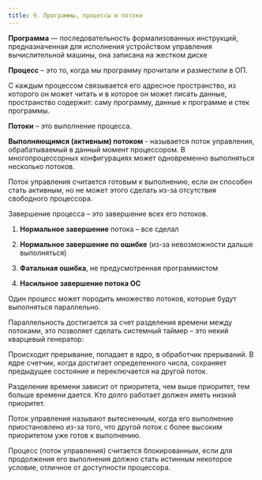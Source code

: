 ```yaml
---
title: 9. Программы, процессы и потоки
---
```


**Программа** — последовательность формализованных инструкций, предназначенная для исполнения устройством управления вычислительной машины, она записана на жестком диске

**Процесс** –  это то, когда мы программу прочитали и разместили в ОП.

С каждым процессом связывается его адресное пространство, из которого он может читать и в которое он может писать данные, пространство содержит: саму программу, данные к программе и стек программы. 

**Потоки** – это выполнение процесса.

**Выполняющимся (активным) потоком** - называется поток управления, обрабатываемый в данный момент процессором. В многопроцессорных конфигурациях может одновременно выполняться несколько потоков.

Поток управления считается готовым к выполнению, если он способен стать активным, но не может этого сделать из-за отсутствия свободного процессора.

Завершение процесса – это завершение всех его потоков.

1. **Нормальное завершение** потока – все сделал

2. **Нормальное завершение по ошибке** (из-за невозможности дальше выполняться)

3. **Фатальная ошибка**, не предусмотренная программистом

4. **Насильное завершение потока ОС**

Один процесс может породить множество потоков, которые будут выполняться параллельно.

Параллельность достигается за счет разделения времени между потоками, это позволяет сделать системный таймер – это некий кварцевый генератор:

Происходит прерывание, попадает в ядро, в обработчик прерываний. В  ядре счетчик, когда достигает определенного числа, сохраняет предыдущее состояние и переключается на другой поток.

Разделение времени зависит от приоритета, чем выше приоритет, тем больше времени дается. Кто долго работает должен иметь низкий приоритет.

Поток управления называют вытесненным, когда его выполнение приостановлено из-за того, что другой поток с более высоким приоритетом уже готов к выполнению.

Процесс (поток управления) считается блокированным, если для продолжения его выполнения должно стать истинным некоторое условие, отличное от доступности процессора.